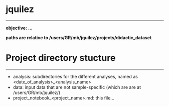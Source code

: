 # jquilez
----------------------------------------------------------------------------------------------------

**objective: ...**

**paths are relative to /users/GR/mb/jquilez/projects/didactic_dataset**


# Project directory stucture
----------------------------------------------------------------------------------------------------

- analysis: subdirectories for the different analyses, named as <date_of_analysis>_<analysis_name>
- data: input data that are not sample-specific (which are are at /users/GR/mb/jquilez/)
- project_notebook_<project_name>.md: this file...


